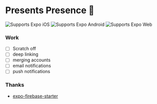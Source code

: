 # Presents Presence 🎁

<p>
  <img alt="Supports Expo iOS" longdesc="Supports Expo iOS" src="https://img.shields.io/badge/iOS-4630EB.svg?style=flat-square&logo=APPLE&labelColor=999999&logoColor=fff" />
  <img alt="Supports Expo Android" longdesc="Supports Expo Android" src="https://img.shields.io/badge/Android-4630EB.svg?style=flat-square&logo=ANDROID&labelColor=A4C639&logoColor=fff" />  
   <img alt="Supports Expo Web" longdesc="Supports Expo Web" src="https://img.shields.io/badge/<>-Web-4630EB.svg?style=flat-square&labelColor=blue" />  
</p>

### Work

- [ ] Scratch off
- [ ] deep linking
- [ ] merging accounts
- [ ] email notifications
- [ ] push notifications

### Thanks

- [expo-firebase-starter](https://github.com/expo-community/expo-firebase-starter)
